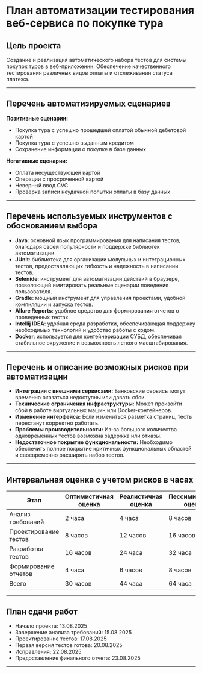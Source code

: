 # План автоматизации тестирования веб-сервиса по покупке тура

## Цель проекта 
Создание и реализация автоматического набора тестов для системы покупок туров в веб-приложении. Обеспечение качественного тестирования различных видов оплаты и отслеживания статуса платежа.

---

## Перечень автоматизируемых сценариев 

**Позитивные сценарии:**
- Покупка тура с успешно прошедшей оплатой обычной дебетовой картой
- Покупка тура с успешно выданным кредитом
- Сохранение информации о покупке в базе данных

**Негативные сценарии:**
- Оплата несуществующей картой
- Операции с просроченной картой
- Неверный ввод CVC
- Проверка записи неудачной попытки оплаты в базу данных

---

## Перечень используемых инструментов с обоснованием выбора

- **Java**: основной язык программирования для написания тестов, благодаря своей популярности и поддержке библиотек автоматизации.
- **JUnit**: библиотека для организации молульных и интеграционных тестов, предоставляющих гибкость и надежность в написании тестов.
- **Selenide**: инструмент для автоматизации действий в браузере, позволяющий имитировать реальные сценарии поведения пользователя.
- **Gradle**: мощный инструмент для управления проектами, удобной компиляции и запуска тестов.
- **Allure Reports**: удобное средство для формирования отчетов о проведенных тестах.
- **Intellij IDEA**: удобная среда разработки, обеспечивающая поддержку необходимых технологий и удобство работы с кодом.
- **Docker**: используется для контейнеризации СУБД, обеспечивая стабильное окружение и возможность легкого масштабирования.

--- 

## Перечень и описание возможных рисков при автоматизации

- **Интеграция с внешними сервисами:** Банковские сервисы могут временно оказаться недоступны или давать сбои.
- **Технические ограничения инфраструктуры:** Может произойти сбой в работе виртуальных машин или Docker-контейнеров.
- **Изменение интерфейса:** Если измениться разметка страниц, тесты перестанут корректно работать.
- **Проблемы производительности:** Из-за большого количества одновременных тестов возможна задержка или отказы.
- **Недостаточное покрытие функциональности:** Необходимо обеспечить полное покрытие критичных функциональных областей и своевременно расширять набор тестов.
 
---

## Интервальная оценка с учетом рисков в часах

| Этап                    | Оптимистичная оценка | Реалистичная оценка | Пессимистичная оценка |
|-------------------------|----------------------|---------------------|-----------------------|
| Анализ требований       | 2 часа               | 4 часа              | 8 часов               |
| Проектирование тестов   | 8 часов              | 12 часов            | 16 часов              |
| Разработка тестов       | 16 часов             | 24 часа             | 32 часа               |
| Формирование отчетов    | 4 часа               | 6 часов             | 8 часов               |
| Всего                   | 30 часов             | 44 часа             | 64 часа               |

---

## План сдачи работ

- Начало проекта: 13.08.2025
- Завершение анализа требований: 15.08.2025
- Проектирование тестов: 17.08.2025
- Первая версия тестов готова: 20.08.2025
- Исправления: 22.08.2025
- Предоставление финального отчета: 23.08.2025

---


